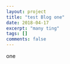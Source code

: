 ```yaml
---
layout: project
title: "test Blog one"
date: 2018-04-17
excerpt: "many ting"
tags: []
comments: false
---
```


one
